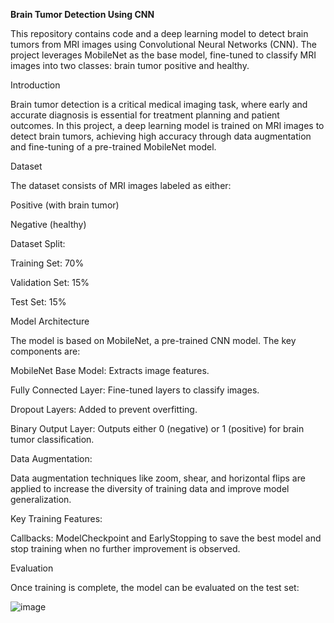 
**Brain Tumor Detection Using CNN**

This repository contains code and a deep learning model to detect brain tumors from MRI images using Convolutional Neural Networks (CNN). The project leverages MobileNet as the base model, fine-tuned to classify MRI images into two classes: brain tumor positive and healthy.


Introduction

Brain tumor detection is a critical medical imaging task, where early and accurate diagnosis is essential for treatment planning and patient outcomes. In this project, a deep learning model is trained on MRI images to detect brain tumors, achieving high accuracy through data augmentation and fine-tuning of a pre-trained MobileNet model.

Dataset

The dataset consists of MRI images labeled as either:

Positive (with brain tumor)

Negative (healthy)


Dataset Split:

Training Set: 70%

Validation Set: 15%

Test Set: 15%


Model Architecture

The model is based on MobileNet, a pre-trained CNN model. The key components are:

MobileNet Base Model: Extracts image features.

Fully Connected Layer: Fine-tuned layers to classify images.

Dropout Layers: Added to prevent overfitting.

Binary Output Layer: Outputs either 0 (negative) or 1 (positive) for brain tumor classification.



Data Augmentation:

Data augmentation techniques like zoom, shear, and horizontal flips are applied to increase the diversity of training data and improve model generalization.



Key Training Features:

Callbacks: ModelCheckpoint and EarlyStopping to save the best model and stop training when no further improvement is observed.


Evaluation

Once training is complete, the model can be evaluated on the test set:

![image](https://github.com/user-attachments/assets/471150b1-6896-4f3c-b569-2a5680d666cb)

